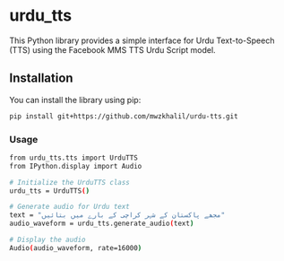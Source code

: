 # urdu_tts
This Python library provides a simple interface for Urdu Text-to-Speech (TTS) using the Facebook MMS TTS Urdu Script model.

## Installation

You can install the library using pip:

```bash
pip install git+https://github.com/mwzkhalil/urdu-tts.git
```

### Usage
```bash
from urdu_tts.tts import UrduTTS
from IPython.display import Audio

# Initialize the UrduTTS class
urdu_tts = UrduTTS()

# Generate audio for Urdu text
text = "مجھے پاکستان کے شہر کراچی کے بارے میں بتائیں"
audio_waveform = urdu_tts.generate_audio(text)

# Display the audio
Audio(audio_waveform, rate=16000)
```
